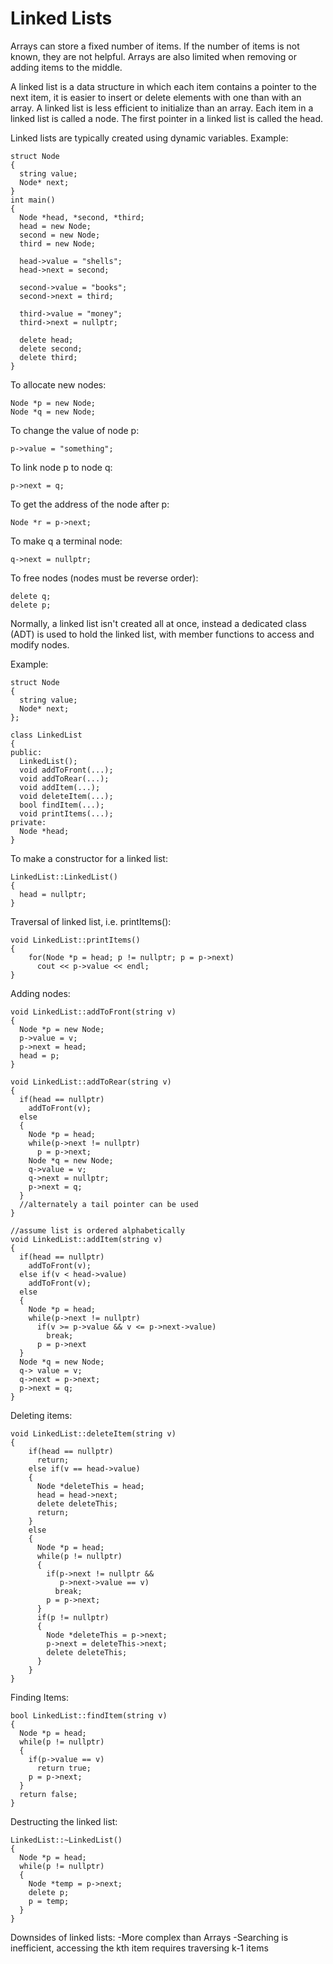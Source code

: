 # Linked Lists

Arrays can store a fixed number of items. If the number of items is not known,
they are not helpful. Arrays are also limited when removing or adding items to
the middle.

A linked list is a data structure in which each item contains a pointer to the
next item, it is easier to insert or delete elements with one than with an array.
A linked list is less efficient to initialize than an array. Each item in a linked
list is called a node. The first pointer in a linked list is called the head.

Linked lists are typically created using dynamic variables.
Example:
```
struct Node
{
  string value;
  Node* next;
}
int main()
{
  Node *head, *second, *third;
  head = new Node;
  second = new Node;
  third = new Node;

  head->value = "shells";
  head->next = second;

  second->value = "books";
  second->next = third;

  third->value = "money";
  third->next = nullptr;

  delete head;
  delete second;
  delete third;
}
```
To allocate new nodes:
```
Node *p = new Node;
Node *q = new Node;
```
To change the value of node p:
```
p->value = "something";
```
To link node p to node q:
```
p->next = q;
```
To get the address of the node after p:
```
Node *r = p->next;
```
To make q a terminal node:
```
q->next = nullptr;
```
To free nodes (nodes must be reverse order):
```
delete q;
delete p;
```

Normally, a linked list isn't created all at once, instead a dedicated class (ADT)
is used to hold the linked list, with member functions to access and modify nodes.

Example:
```
struct Node
{
  string value;
  Node* next;
};

class LinkedList
{
public:
  LinkedList();
  void addToFront(...);
  void addToRear(...);
  void addItem(...);
  void deleteItem(...);
  bool findItem(...);
  void printItems(...);
private:
  Node *head;
}
```

To make a constructor for a linked list:
```
LinkedList::LinkedList()
{
  head = nullptr;
}
```

Traversal of linked list, i.e. printItems():
```
void LinkedList::printItems()
{
    for(Node *p = head; p != nullptr; p = p->next)
      cout << p->value << endl;
}
```

Adding nodes:
```
void LinkedList::addToFront(string v)
{
  Node *p = new Node;
  p->value = v;
  p->next = head;
  head = p;
}
```
```
void LinkedList::addToRear(string v)
{
  if(head == nullptr)
    addToFront(v);
  else
  {
    Node *p = head;
    while(p->next != nullptr)
      p = p->next;
    Node *q = new Node;
    q->value = v;
    q->next = nullptr;
    p->next = q;
  }
  //alternately a tail pointer can be used
}
```
```
//assume list is ordered alphabetically
void LinkedList::addItem(string v)
{
  if(head == nullptr)
    addToFront(v);
  else if(v < head->value)
    addToFront(v);
  else
  {
    Node *p = head;
    while(p->next != nullptr)
      if(v >= p->value && v <= p->next->value)
        break;
      p = p->next
  }
  Node *q = new Node;
  q-> value = v;
  q->next = p->next;
  p->next = q;
}
```

Deleting items:
```
void LinkedList::deleteItem(string v)
{
    if(head == nullptr)
      return;
    else if(v == head->value)
    {
      Node *deleteThis = head;
      head = head->next;
      delete deleteThis;
      return;
    }
    else
    {
      Node *p = head;
      while(p != nullptr)
      {
        if(p->next != nullptr &&
           p->next->value == v)
          break;
        p = p->next;
      }
      if(p != nullptr)
      {
        Node *deleteThis = p->next;
        p->next = deleteThis->next;
        delete deleteThis;
      }
    }
}
```

Finding Items:
```
bool LinkedList::findItem(string v)
{
  Node *p = head;
  while(p != nullptr)
  {
    if(p->value == v)
      return true;
    p = p->next;
  }
  return false;
}
```

Destructing the linked list:
```
LinkedList::~LinkedList()
{
  Node *p = head;
  while(p != nullptr)
  {
    Node *temp = p->next;
    delete p;
    p = temp;
  }
}
```

Downsides of linked lists:
-More complex than Arrays
-Searching is inefficient, accessing the kth item requires traversing k-1 items
